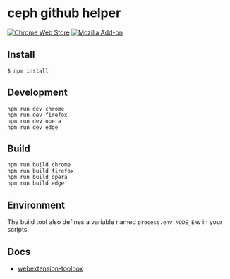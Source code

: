 # ceph github helper

[![Chrome Web Store](https://img.shields.io/chrome-web-store/v/ikpfebikkeabmdnccbimlomheocpgkmn.svg?style=flat-square)](https://chrome.google.com/webstore/detail/ceph-github-helper/ikpfebikkeabmdnccbimlomheocpgkmn)
[![Mozilla Add-on](https://img.shields.io/amo/v/ceph-github-helper.svg?style=flat-square)](https://addons.mozilla.org/en-US/firefox/addon/ceph-github-helper/)

## Install

	$ npm install

## Development

    npm run dev chrome
    npm run dev firefox
    npm run dev opera
    npm run dev edge

## Build

    npm run build chrome
    npm run build firefox
    npm run build opera
    npm run build edge

## Environment

The build tool also defines a variable named `process.env.NODE_ENV` in your scripts.

## Docs

* [webextension-toolbox](https://github.com/HaNdTriX/webextension-toolbox)
